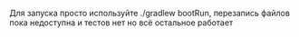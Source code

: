 Для запуска просто используйте ./gradlew bootRun, перезапись файлов пока недоступна и тестов нет но всё остальное работает